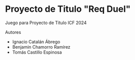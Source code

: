 # Proyecto de Titulo "Req Duel"
Juego para Proyecto de Título ICF 2024

Autores
- Ignacio Catalán Ábrego
- Benjamin Chamorro Ramírez
- Tomás Castillo Espinosa
